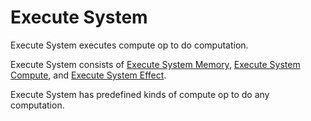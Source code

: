 # **Execute System**



Execute System executes compute op to do computation.



Execute System consists of [Execute System Memory](Memory/a.md), [Execute System Compute](Compute/a.md), and [Execute System Effect](Effect/a.md).




Execute System has predefined kinds of compute op to do any computation.